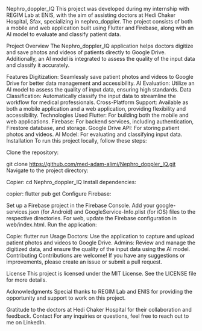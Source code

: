 Nephro_doppler_IQ
This project was developed during my internship with REGIM Lab at ENIS, with the aim of assisting doctors at Hedi Chaker Hospital, Sfax, specializing in nephro_doppler. The project consists of both a mobile and web application built using Flutter and Firebase, along with an AI model to evaluate and classify patient data.

Project Overview
The Nephro_doppler_IQ application helps doctors digitize and save photos and videos of patients directly to Google Drive. Additionally, an AI model is integrated to assess the quality of the input data and classify it accurately.

Features
Digitization: Seamlessly save patient photos and videos to Google Drive for better data management and accessibility.
AI Evaluation: Utilize an AI model to assess the quality of input data, ensuring high standards.
Data Classification: Automatically classify the input data to streamline the workflow for medical professionals.
Cross-Platform Support: Available as both a mobile application and a web application, providing flexibility and accessibility.
Technologies Used
Flutter: For building both the mobile and web applications.
Firebase: For backend services, including authentication, Firestore database, and storage.
Google Drive API: For storing patient photos and videos.
AI Model: For evaluating and classifying input data.
Installation
To run this project locally, follow these steps:

Clone the repository:



git clone https://github.com/med-adam-alimi/Nephro_doppler_IQ.git
Navigate to the project directory:


Copier:
cd Nephro_doppler_IQ
Install dependencies:

copier:
flutter pub get
Configure Firebase:

Set up a Firebase project in the Firebase Console.
Add your google-services.json (for Android) and GoogleService-Info.plist (for iOS) files to the respective directories.
For web, update the Firebase configuration in web/index.html.
Run the application:


Copie:
flutter run
Usage
Doctors: Use the application to capture and upload patient photos and videos to Google Drive.
Admins: Review and manage the digitized data, and ensure the quality of the input data using the AI model.
Contributing
Contributions are welcome! If you have any suggestions or improvements, please create an issue or submit a pull request.

License
This project is licensed under the MIT License. See the LICENSE file for more details.

Acknowledgments
Special thanks to REGIM Lab and ENIS for providing the opportunity and support to work on this project.

Gratitude to the doctors at Hedi Chaker Hospital for their collaboration and feedback.
Contact
For any inquiries or questions, feel free to reach out to me on LinkedIn.
